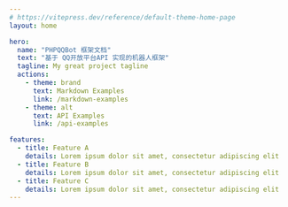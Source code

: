 ```yaml
---
# https://vitepress.dev/reference/default-theme-home-page
layout: home

hero:
  name: "PHPQQBot 框架文档"
  text: "基于 QQ开放平台API 实现的机器人框架"
  tagline: My great project tagline
  actions:
    - theme: brand
      text: Markdown Examples
      link: /markdown-examples
    - theme: alt
      text: API Examples
      link: /api-examples

features:
  - title: Feature A
    details: Lorem ipsum dolor sit amet, consectetur adipiscing elit
  - title: Feature B
    details: Lorem ipsum dolor sit amet, consectetur adipiscing elit
  - title: Feature C
    details: Lorem ipsum dolor sit amet, consectetur adipiscing elit
---
```


